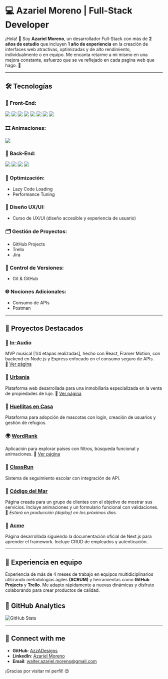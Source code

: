 # 💻 Azariel Moreno | Full-Stack Developer

¡Hola! 👋 Soy **Azariel Moreno**, un desarrollador Full-Stack con más de **2 años de estudio**  que incluyen **1 año de experiencia** en la creación de interfaces web atractivas, optimizadas y de alto rendimiento, individualmente o en equipo. Me encanta retarme a mi mismo en una mejora constante, esfuerzo que se ve reflejado en cada pagina web que hago. 🚀

---

## 🛠️ Tecnologías

### 🧩 Front-End:
<div align="left">
  <img src="https://img.shields.io/badge/React-20232A?style=for-the-badge&logo=react&logoColor=61DAFB" />
  <img src="https://img.shields.io/badge/Next.js-000000?style=for-the-badge&logo=nextdotjs&logoColor=white" />
  <img src="https://img.shields.io/badge/Tailwind_CSS-06B6D4?style=for-the-badge&logo=tailwind-css&logoColor=white" />
  <img src="https://img.shields.io/badge/ShadCN_UI-000000?style=for-the-badge&logo=&logoColor=white" />
  <img src="https://img.shields.io/badge/JavaScript-ES6+-F7DF1E?style=for-the-badge&logo=javascript&logoColor=black" />
  <img src="https://img.shields.io/badge/TypeScript-3178C6?style=for-the-badge&logo=typescript&logoColor=white" />
  <img src="https://img.shields.io/badge/HTML5-E34F26?style=for-the-badge&logo=html5&logoColor=white" />
  <img src="https://img.shields.io/badge/CSS3-1572B6?style=for-the-badge&logo=css3&logoColor=white" />
</div>

### 🎞️ Animaciones:
<div align="left">
  <img src="https://img.shields.io/badge/Framer%20Motion-0055FF?style=for-the-badge&logo=framer&logoColor=white" />
</div>

### 🔧 Back-End:
<div align="left">
  <img src="https://img.shields.io/badge/Node.js-43853D?style=for-the-badge&logo=node.js&logoColor=white" />
  <img src="https://img.shields.io/badge/Express.js-000000?style=for-the-badge&logo=express&logoColor=white" />
  <img src="https://img.shields.io/badge/MySQL-4479A1?style=for-the-badge&logo=mysql&logoColor=white" />
  <img src="https://img.shields.io/badge/PostgreSQL-4169E1?style=for-the-badge&logo=postgresql&logoColor=white" />
</div>

### 🧠 Optimización:
- Lazy Code Loading  
- Performance Tuning  

### 🎨 Diseño UX/UI:
- Curso de UX/UI (diseño accesible y experiencia de usuario)

### 🗂️ Gestión de Proyectos:
- GitHub Projects  
- Trello  
- Jira

### 📌 Control de Versiones:
- Git & GitHub

### 🌐 Nociones Adicionales:
- Consumo de APIs  
- Postman

---
## 🌟 Proyectos Destacados

### 🎵 [In-Audio](https://github.com/AzzADesigns/In-Audio-Oficial)  
MVP musical [1/4 etapas realizadas], hecho con React, Framer Motion, con backend en Node.js y Express enfocado en el consumo seguro de APIs.  
🔗 [Ver página](https://in-audio.netlify.app/)

### 🏡 [Urbania](https://github.com/No-Country-simulation/s21-14-n-webapp)
Plataforma web desarrollada para una inmobiliaria especializada en la venta de propiedades de lujo.
🔗 [Ver página](https://s21-14-n-webapp-urbania.onrender.com/)

### 🐾 [Huellitas en Casa](https://github.com/No-Country-simulation/c21-38-n-java-react)
Plataforma para adopción de mascotas con login, creación de usuarios y gestión de refugios.

### 🌍 [WordRank](https://github.com/AzzADesigns/WordRanks)
Aplicación para explorar países con filtros, búsqueda funcional y animaciones.
🔗 [Ver página](https://wordrank.netlify.app/)

### 🏫 [ClassRun](https://github.com/No-Country-simulation/s20-03-webapp)
Sistema de seguimiento escolar con integración de API.

### 🌊 [Código del Mar](https://github.com/AzzADesigns/CodigoDelMar/tree/develop)  
Página creada para un grupo de clientes con el objetivo de mostrar sus servicios. Incluye animaciones y un formulario funcional con validaciones.  
🚧 *Estará en producción (deploy) en los próximos días.*

### 🏢 [Acme](https://github.com/AzzADesigns/Acme)  
Página desarrollada siguiendo la documentación oficial de Next.js para aprender el framework. Incluye CRUD de empleados y autenticación.


---

## 👥 Experiencia en equipo

Experiencia de más de 4 meses de trabajo en equipos multidiciplinarios utilizando metodologías ágiles **(SCRUM)** y herramientas como **GitHub Projects** y **Trello**. Me adapto rápidamente a nuevas dinámicas y disfruto colaborando para crear productos de calidad.

## 🔹 GitHub Analytics

![GitHub Stats](https://github-readme-stats.vercel.app/api?username=AzzADesigns&show_icons=true&theme=tokyonight&count_private=true)

---

## 🤝 Connect with me

- **GitHub**: [AzzADesigns](https://github.com/AzzADesigns)
- **LinkedIn**: [Azariel Moreno](https://www.linkedin.com/in/azariel-moreno-4267ba254/)
- **Email**: walter.azariel.moreno@gmail.com


¡Gracias por visitar mi perfil! 😊
